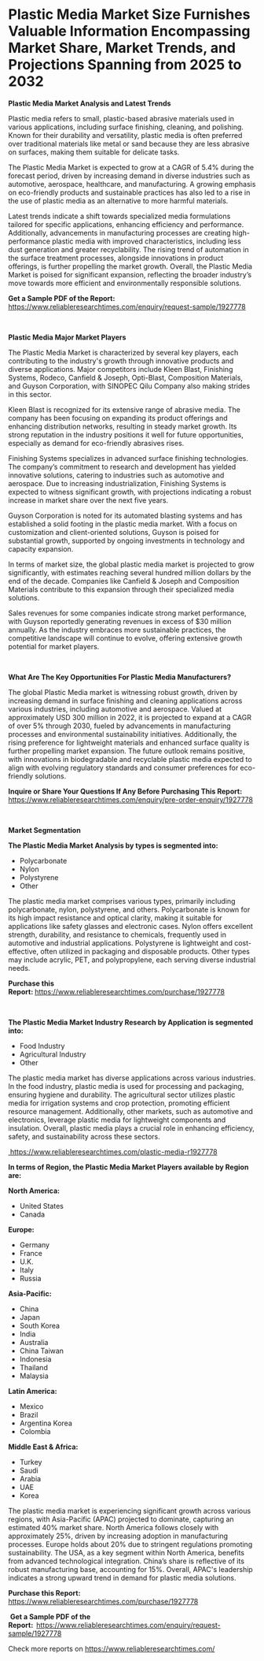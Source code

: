 <p><h1>Plastic Media Market Size Furnishes Valuable Information Encompassing Market Share, Market Trends, and Projections Spanning from 2025 to 2032</h1></p><p><strong>Plastic Media Market Analysis and Latest Trends</strong></p>
<p><p>Plastic media refers to small, plastic-based abrasive materials used in various applications, including surface finishing, cleaning, and polishing. Known for their durability and versatility, plastic media is often preferred over traditional materials like metal or sand because they are less abrasive on surfaces, making them suitable for delicate tasks. </p><p>The Plastic Media Market is expected to grow at a CAGR of 5.4% during the forecast period, driven by increasing demand in diverse industries such as automotive, aerospace, healthcare, and manufacturing. A growing emphasis on eco-friendly products and sustainable practices has also led to a rise in the use of plastic media as an alternative to more harmful materials. </p><p>Latest trends indicate a shift towards specialized media formulations tailored for specific applications, enhancing efficiency and performance. Additionally, advancements in manufacturing processes are creating high-performance plastic media with improved characteristics, including less dust generation and greater recyclability. The rising trend of automation in the surface treatment processes, alongside innovations in product offerings, is further propelling the market growth. Overall, the Plastic Media Market is poised for significant expansion, reflecting the broader industry’s move towards more efficient and environmentally responsible solutions.</p></p>
<p><strong>Get a Sample PDF of the Report:&nbsp;</strong> <a href="https://www.reliableresearchtimes.com/enquiry/request-sample/1927778?utm_campaign=3532&utm_medium=2&utm_source=Github&utm_content=ia&utm_term=28032025&utm_id=plastic-media">https://www.reliableresearchtimes.com/enquiry/request-sample/1927778</a></p>
<p>&nbsp;</p>
<p><strong>Plastic Media Major Market Players</strong></p>
<p><p>The Plastic Media Market is characterized by several key players, each contributing to the industry's growth through innovative products and diverse applications. Major competitors include Kleen Blast, Finishing Systems, Rodeco, Canfield & Joseph, Opti-Blast, Composition Materials, and Guyson Corporation, with SINOPEC Qilu Company also making strides in this sector.</p><p>Kleen Blast is recognized for its extensive range of abrasive media. The company has been focusing on expanding its product offerings and enhancing distribution networks, resulting in steady market growth. Its strong reputation in the industry positions it well for future opportunities, especially as demand for eco-friendly abrasives rises.</p><p>Finishing Systems specializes in advanced surface finishing technologies. The company’s commitment to research and development has yielded innovative solutions, catering to industries such as automotive and aerospace. Due to increasing industrialization, Finishing Systems is expected to witness significant growth, with projections indicating a robust increase in market share over the next five years.</p><p>Guyson Corporation is noted for its automated blasting systems and has established a solid footing in the plastic media market. With a focus on customization and client-oriented solutions, Guyson is poised for substantial growth, supported by ongoing investments in technology and capacity expansion.</p><p>In terms of market size, the global plastic media market is projected to grow significantly, with estimates reaching several hundred million dollars by the end of the decade. Companies like Canfield & Joseph and Composition Materials contribute to this expansion through their specialized media solutions.</p><p>Sales revenues for some companies indicate strong market performance, with Guyson reportedly generating revenues in excess of $30 million annually. As the industry embraces more sustainable practices, the competitive landscape will continue to evolve, offering extensive growth potential for market players.</p></p>
<p>&nbsp;</p>
<p><strong>What Are The Key Opportunities For Plastic Media Manufacturers?</strong></p>
<p><p>The global Plastic Media market is witnessing robust growth, driven by increasing demand in surface finishing and cleaning applications across various industries, including automotive and aerospace. Valued at approximately USD 300 million in 2022, it is projected to expand at a CAGR of over 5% through 2030, fueled by advancements in manufacturing processes and environmental sustainability initiatives. Additionally, the rising preference for lightweight materials and enhanced surface quality is further propelling market expansion. The future outlook remains positive, with innovations in biodegradable and recyclable plastic media expected to align with evolving regulatory standards and consumer preferences for eco-friendly solutions.</p></p>
<p><strong>Inquire or Share Your Questions If Any Before Purchasing This Report:</strong> <a href="https://www.reliableresearchtimes.com/enquiry/pre-order-enquiry/1927778?utm_campaign=3532&utm_medium=2&utm_source=Github&utm_content=ia&utm_term=28032025&utm_id=plastic-media">https://www.reliableresearchtimes.com/enquiry/pre-order-enquiry/1927778</a></p>
<p>&nbsp;</p>
<p><strong>Market Segmentation</strong></p>
<p><strong>The Plastic Media Market Analysis by types is segmented into:</strong></p>
<p><ul><li>Polycarbonate</li><li>Nylon</li><li>Polystyrene</li><li>Other</li></ul></p>
<p><p>The plastic media market comprises various types, primarily including polycarbonate, nylon, polystyrene, and others. Polycarbonate is known for its high impact resistance and optical clarity, making it suitable for applications like safety glasses and electronic cases. Nylon offers excellent strength, durability, and resistance to chemicals, frequently used in automotive and industrial applications. Polystyrene is lightweight and cost-effective, often utilized in packaging and disposable products. Other types may include acrylic, PET, and polypropylene, each serving diverse industrial needs.</p></p>
<p><strong>Purchase this Report:&nbsp;</strong><a href="https://www.reliableresearchtimes.com/purchase/1927778?utm_campaign=3532&utm_medium=2&utm_source=Github&utm_content=ia&utm_term=28032025&utm_id=plastic-media">https://www.reliableresearchtimes.com/purchase/1927778</a></p>
<p>&nbsp;</p>
<p><strong>The Plastic Media Market Industry Research by Application is segmented into:</strong></p>
<p><ul><li>Food Industry</li><li>Agricultural Industry</li><li>Other</li></ul></p>
<p><p>The plastic media market has diverse applications across various industries. In the food industry, plastic media is used for processing and packaging, ensuring hygiene and durability. The agricultural sector utilizes plastic media for irrigation systems and crop protection, promoting efficient resource management. Additionally, other markets, such as automotive and electronics, leverage plastic media for lightweight components and insulation. Overall, plastic media plays a crucial role in enhancing efficiency, safety, and sustainability across these sectors.</p></p>
<p><a href="https://www.reliableresearchtimes.com/plastic-media-r1927778?utm_campaign=3532&utm_medium=2&utm_source=Github&utm_content=ia&utm_term=28032025&utm_id=plastic-media">&nbsp;https://www.reliableresearchtimes.com/plastic-media-r1927778</a></p>
<p><strong>In terms of Region, the Plastic Media Market Players available by Region are:</strong></p>
<p>
    <p> <strong> North America: </strong>
        <ul>
            <li>United States</li>
            <li>Canada</li>
        </ul>
        </p> 
    <p> <strong> Europe: </strong>
        <ul>
            <li>Germany</li>
            <li>France</li>
            <li>U.K.</li>
            <li>Italy</li>
            <li>Russia</li>
        </ul>
        </p> 
    <p> <strong> Asia-Pacific: </strong>
        <ul>
            <li>China</li>
            <li>Japan</li>
            <li>South Korea</li>
            <li>India</li>
            <li>Australia</li>
            <li>China Taiwan</li>
            <li>Indonesia</li>
            <li>Thailand</li>
            <li>Malaysia</li>
        </ul>
        </p> 
    <p> <strong> Latin America: </strong>
        <ul>
            <li>Mexico</li>
            <li>Brazil</li>
            <li>Argentina Korea</li>
            <li>Colombia</li>
        </ul>
        </p> 
    <p> <strong> Middle East & Africa: </strong>
        <ul>
            <li>Turkey</li>
            <li>Saudi</li>
            <li>Arabia</li>
            <li>UAE</li>
            <li>Korea</li>
        </ul>
    </p>
    </p>
<p><p>The plastic media market is experiencing significant growth across various regions, with Asia-Pacific (APAC) projected to dominate, capturing an estimated 40% market share. North America follows closely with approximately 25%, driven by increasing adoption in manufacturing processes. Europe holds about 20% due to stringent regulations promoting sustainability. The USA, as a key segment within North America, benefits from advanced technological integration. China’s share is reflective of its robust manufacturing base, accounting for 15%. Overall, APAC's leadership indicates a strong upward trend in demand for plastic media solutions.</p></p>
<p><strong>Purchase this Report: </strong><a href="https://www.reliableresearchtimes.com/purchase/1927778?utm_campaign=3532&utm_medium=2&utm_source=Github&utm_content=ia&utm_term=28032025&utm_id=plastic-media">https://www.reliableresearchtimes.com/purchase/1927778</a></p>
<p>&nbsp;<strong>Get a Sample PDF of the Report:&nbsp;&nbsp;</strong><a href="https://www.reliableresearchtimes.com/enquiry/request-sample/1927778?utm_campaign=3532&utm_medium=2&utm_source=Github&utm_content=ia&utm_term=28032025&utm_id=plastic-media">https://www.reliableresearchtimes.com/enquiry/request-sample/1927778</a></p>
<p><strong></strong></p>
<p>Check more reports on <a href="https://www.reliableresearchtimes.com/?utm_campaign=3532&utm_medium=2&utm_source=Github&utm_content=ia&utm_term=28032025&utm_id=plastic-media">https://www.reliableresearchtimes.com/</a></p>